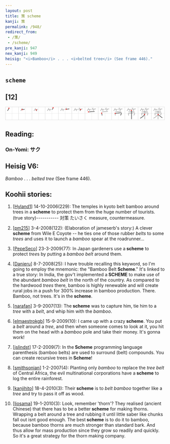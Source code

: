 ```yaml
---
layout: post
title: 策 scheme
kanji: 策
permalink: /948/
redirect_from:
 - /策/
 - /scheme/
pre_kanji: 947
nex_kanji: 949
heisig: "<i>Bamboo</i> . . . <i>belted tree</i> (See frame 446)."
---
```


## `scheme`

## [12]

<div class="stroke"><img src="../images/E7AD96.png" /></div>

## Reading:

### On-Yomi: サク

## Heisig V6:

<i>Bamboo</i> . . . <i>belted tree</i> (See frame 446).

## Koohii stories:

1) [<a href="http://kanji.koohii.com/profile/Hyland1">Hyland1</a>] 14-10-2006(229): The temples in kyoto belt bamboo around trees in a<strong> scheme</strong> to protect them from the huge number of tourists. (true story)----------- 対策 たいさく measure, countermeasure.

2) [<a href="http://kanji.koohii.com/profile/pm215">pm215</a>] 3-4-2008(122): (Elaboration of jameserb&#039;s story:) A clever <strong>scheme</strong> from Wile E Coyote -- he ties one of those rubber <em>belts</em> to some <em>trees</em> and uses it to launch a <em>bamboo</em> spear at the roadrunner...

3) [<a href="http://kanji.koohii.com/profile/PepeSeco">PepeSeco</a>] 23-3-2009(77): In Japan gardeners use a<strong> scheme</strong> to protect <em>tree</em>s by putting a <em>bamboo</em> <em>belt</em> around them.

4) [<a href="http://kanji.koohii.com/profile/Danieru">Danieru</a>] 8-7-2008(25): I have trouble recalling this keyword, so I&#039;m going to employ the mnemonic: the &quot;Bamboo Belt<strong> Scheme</strong>.&quot; It&#039;s linked to a true story: In India, the gov&#039;t implemented a<strong> SCHEME</strong> to make use of the abundant <em>bamboo belt</em> in the north of the country. As compared to the hardwood <em>trees</em> there, bamboo is highly renewable and will create rural jobs in a push for 300% increase in bamboo production. There. Bamboo, not trees. It&#039;s in the<strong> scheme</strong>.

5) [<a href="http://kanji.koohii.com/profile/narafan">narafan</a>] 3-9-2007(13): The<strong> scheme</strong> was to capture him, tie him to a <em>tree</em> with a <em>belt</em>, and whip him with the <em>bamboo</em>.

6) [<a href="http://kanji.koohii.com/profile/elmaestrokgb">elmaestrokgb</a>] 15-9-2009(10): I came up with a crazy<strong> scheme</strong>. You put a <em>belt</em> around a <em>tree</em>, and then when someone comes to look at it, you hit them on the head with a <em>bamboo</em> pole and take their money. It&#039;s gonna work!

7) [<a href="http://kanji.koohii.com/profile/jslindst">jslindst</a>] 17-2-2009(7): In the<strong> Scheme</strong> programming language parenthesis (bamboo belts) are used to surround (belt) compounds. You can create recursive trees in<strong> Scheme</strong>!

8) [<a href="http://kanji.koohii.com/profile/smithsonian">smithsonian</a>] 1-2-2007(4): Planting only <em>bamboo</em> to replace the <em>tree belt</em> of Central Africa, the evil multinational corporations have a<strong> scheme</strong> to log the entire rainforest.

9) [<a href="http://kanji.koohii.com/profile/kanjihito">kanjihito</a>] 18-4-2010(3): Their<strong> scheme</strong> is to <em>belt</em> <em>bamboo</em> together like a <em>tree</em> and try to pass it off as wood.

10) [<a href="http://kanji.koohii.com/profile/liosama">liosama</a>] 19-1-2010(3): Look, remember &#039;thorn&#039;? They realised (ancient Chinese) that there has to be a better<strong> scheme</strong> for making thorns. Wrapping a belt around a tree and rubbing it until little saber like chunks fall out isnt good enough. The best<strong> scheme</strong> is to do it to bamboo, because bamboo thorns are much stronger than standard bark. And thus allow for mass production since they grow so readily and quickly. So it&#039;s a great strategy for the thorn making company.
